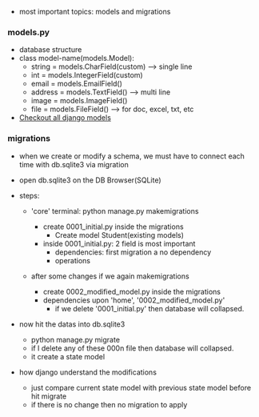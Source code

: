 * most important topics: models and migrations

### models.py
- database structure
- class model-name(models.Model):
    - string = models.CharField(custom) --> single line
    - int = models.IntegerField(custom)
    - email = models.EmailField()
    - address = models.TextField() --> multi line
    - image = models.ImageField()
    - file = models.FileField() --> for doc, excel, txt, etc
- [Checkout all django models](https://docs.djangoproject.com/en/5.0/topics/db/models/)


### migrations
- when we create or modify a schema, we must have to connect each time with db.sqlite3 via migration
- open db.sqlite3 on the DB Browser(SQLite)

- steps:
    - 'core' terminal: python manage.py makemigrations
        - create 0001_initial.py inside the migrations
            - Create model Student(existing models)
        - inside 0001_initial.py: 2 field is most important
            - dependencies: first migration a no dependency
            - operations

    - after some changes if we again makemigrations
        - create 0002_modified_model.py inside the migrations
        - dependencies upon 'home', '0002_modified_model.py'
            - if we delete '0001_initial.py' then database will collapsed.

- now hit the datas into db.sqlite3
    - python manage.py migrate
    - if I delete any of these 000n file then database will collapsed.
    - it create a state model

- how django understand the modifications
    - just compare current state model with previous state model before hit migrate
    - if there is no change then no migration to apply









































